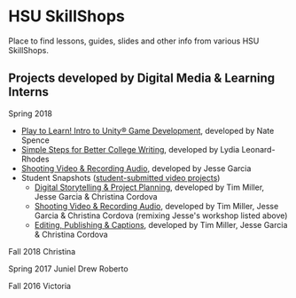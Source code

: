 # HSU SkillShops
Place to find lessons, guides, slides and other info from various HSU SkillShops.

## Projects developed by Digital Media &amp; Learning Interns
Spring 2018
+ [Play to Learn! Intro to Unity® Game Development](https://hsudml.github.io/playToLearn), developed by Nate Spence
+ [Simple Steps for Better College Writing](https://hsudml.github.io/simpleSteps/), developed by Lydia Leonard-Rhodes
+ [Shooting Video & Recording Audio](https://hsudml.github.io/shootingVideo), developed by Jesse Garcia
+ Student Snapshots ([student-submitted video projects](http://libguides.humboldt.edu/snapshots))
    + [Digital Storytelling &amp; Project Planning](https://hsudml.github.io/snapshotsStorytelling/guide), developed by Tim Miller, Jesse Garcia &amp; Christina Cordova
    + [Shooting Video &amp; Recording Audio](https://hsudml.github.io/snapshotsVideo/guide), developed by Tim Miller, Jesse Garcia &amp; Christina Cordova (remixing Jesse's workshop listed above)
    + [Editing, Publishing &amp; Captions](https://hsudml.github.io/snapshotsEditing/guide), developed by Tim Miller, Jesse Garcia &amp; Christina Cordova

Fall 2018
Christina

Spring 2017
Juniel
Drew
Roberto

Fall 2016
Victoria
